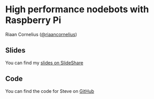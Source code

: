# High performance nodebots with Raspberry Pi

Riaan Cornelius ([@riaancornelius](https://twitter.com/riaancornelius))

## Slides

You can find my [slides on SlideShare](http://www.slideshare.net/RiaanCornelius1/building-raspberry-pi-nodebots)

## Code
You can find the code for Steve on [GitHub](https://github.com/riaancornelius/nodebot_steve)
